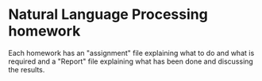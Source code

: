 # Natural Language Processing homework
Each homework has an "assignment" file explaining what to do and what is required and a "Report" file explaining what has been done and discussing the results.